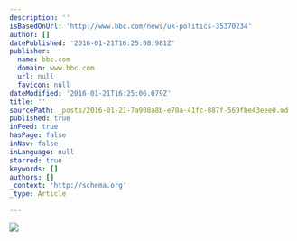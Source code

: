 ```yaml
---
description: ''
isBasedOnUrl: 'http://www.bbc.com/news/uk-politics-35370234'
author: []
datePublished: '2016-01-21T16:25:08.981Z'
publisher:
  name: bbc.com
  domain: www.bbc.com
  url: null
  favicon: null
dateModified: '2016-01-21T16:25:06.079Z'
title: ''
sourcePath: _posts/2016-01-21-7a908a8b-e70a-41fc-887f-569fbe43eee0.md
published: true
inFeed: true
hasPage: false
inNav: false
inLanguage: null
starred: true
keywords: []
authors: []
_context: 'http://schema.org'
_type: Article

---
```

![](http://ichef-1.bbci.co.uk/news/660/cpsprodpb/84FA/production/_87824043_6da9af36-f292-46bd-aa49-884aa8e8a41e.jpg)